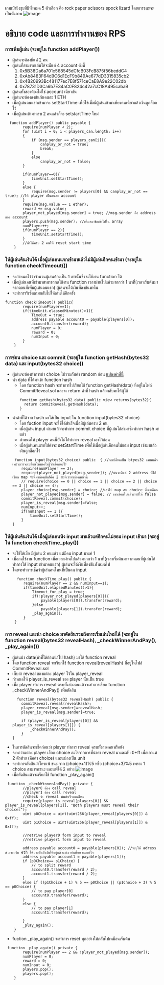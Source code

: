 เกมเป่ายิงชุบที่มีทั้งหมด 5 ตัวเลือก คือ rock paper scissors spock lizard
โดยการชนะจะเป็นดังภาพ
![image](https://github.com/user-attachments/assets/f99f808d-aeac-4752-bea5-70824719df5a)

# อธิบาย code และการทำงานของ RPS
### การเพิ่มผู้เล่น (จะอยู่ใน function addPlayer())
  * ผู้เล่นจะต้องมีแค่ 2 คน
  * ผู้เล่นที่สามารถเล่นได้จะมีแค่ 4 account ดังนี้
       1. 0x5B38Da6a701c568545dCfcB03FcB875f56beddC4
       2. 0xAb8483F64d9C6d1EcF9b849Ae677dD3315835cb2
       3. 0x4B20993Bc481177ec7E8f571ceCaE8A9e22C02db
       4. 0x78731D3Ca6b7E34aC0F824c42a7cC18A495cabaB
  * ผู้เล่นทั้งสองต้องไม่ใช่ account เดียวกัน
  * ผู้เล่นจะต้องลงขันกันคนละ 1 ETH
  * เมื่อผู้เล่นคนแรกเข้ามาจะ setStartTime เพื่อใช้เมื่อมีผู้เล่นเข้ามาเพียงคนเดียวแล้วเงินถูกล็อกไว้
  * เมื่อผู้เล่นเข้ามาครบ 2 คนแล้วก็จะ setstartTime ใหม่
```solidity
  function addPlayer() public payable {
        require(numPlayer < 2);
        for (uint i = 0; i < players_can.length; i++)
        {
            if (msg.sender == players_can[i]){
                canplay_or_not = true;
                break;
            }
            else 
                canplay_or_not = false;
        }

        if(numPlayer==0){
            timeUnit.setStartTime();
        }
        else {
            require(msg.sender != players[0] && canplay_or_not == true); //ให้ player เป็นคนละ account
        }
        require(msg.value == 1 ether);
        reward += msg.value;
        player_not_played[msg.sender] = true; //msg.sender คือ address ของ account
        players.push(msg.sender); //เพิ่มสมาชิกเข้าไปใน array
        numPlayer++;
        if(numPlayer == 2){
            timeUnit.setStartTime();
        }
        //ถ้าได้ครบ 2 คนให้ reset start time
    }
```

### ให้ผู้เล่นคืนเงินได้ เมื่อผู้เล่นคนแรกเข้ามาแล้วไม่มีผู้เล่นอีกคนเข้ามา (จะอยู่ใน function checkTimeout())
  * จะกำหนดไว้ว่าจำนวนผู้เล่นต้องเป็น 1 เท่านั้นจึงจะใช้งาน function ได้
  * เมื่อผู้เล่นคนที่เข้ามาสามารถกดใช้งาน function เวลาผ่านไปแล้วมากกว่า 1 นาที่(เวลาเริ่มต้นมาจากตอนที่เพิ่มผู้เล่นคนแรก) ผู้เล่นจะได้เงินที่ลงขันมาคืน
  * จะทำการรีเซ็ตเกมกลับไปให้เล่นได้อีกครั้ง
```solidity
function checkTimeout() public{
        require(numPlayer==1);
        if(timeUnit.elapsedMinutes()>1){
            TimeOut = true;
            address payable account0 = payable(players[0]);
            account0.transfer(reward);
            numPlayer = 0;
            reward = 0;
            numInput = 0;
        }
    }
```

### การซ่อน choice และ commit (จะอยู่ใน function getHash(bytes32 data) และ input(bytes32 choice))
  * ผู้เล่นจะต้องทำการนำ choice ไปรวมกับค่า random ก่อน [แปลงค่าที่นี่]([LinktoGo](https://colab.research.google.com/drive/1PA-QhkX3qa1iSn8qunInzX6E8xtRBIjG))
  * นำ data ที่ได้มาเข้า function hash
    * โดย function hash จะทำการไปเรียกใช้ function getHash(data) ที่อยู่ในไฟล์ CommitReveal.sol และจะ return ค่าที่ hash แล้วกลับมาให้ผู้ใช้
      ```solidity
      function getHash(bytes32 data) public view returns(bytes32){
        return commitReveal.getHash(data);
      }
      ```
  * นำค่าที่ได้จาก hash มาใส่เป็น input ใน function input(bytes32 choice)
    * โดย fuction input จะใช้ได้สำเร็จเมื่อมีผู้เล่นครบ 2 คน
    * เมื่อผู้เล่น input ค่ามาแล้วจะทำการ commit choice ที่ผู้เล่นได้ส่งมาซึ่งทำการ hash มาแล้ว
    * กำหนดให้ player คนนี้ยังไม่ได้ทำการ reveal เอาไว้ก่อน
    * เมื่อผู้เล่นคนแรกใส่ค่าจะ setStartTime เพื่อใช้เมื่อผู้เล่นอีกคนไม่ยอม input เข้ามาแล้วเงินถูกล็อกไว้
    ```solidity
     function input(bytes32 choice) public  { //จะเปลี่ยนเป็น btyes32 แทนแล้วเพราะเราจะเปลี่ยนให้มองไม่รู้ว่าเลือกอะไร
        require(numPlayer == 2);
        require(player_not_played[msg.sender]); //มันจะมีแค่ 2 address ที่ได้เรียก map จัวนี้มาก่อนซึ่งก็คือ 2 ตัวที่เราทำก่อนหน้านี้
        // require(choice == 0 || choice == 1 || choice == 2 || choice == 3 || choice == 4);
        player_choice[msg.sender] = choice; //เอาไป map กับ choice ที่เขาเลือก
        player_not_played[msg.sender] = false; // เขาเลือกไปแล้วเราก็ให้ false
        commitReveal.commit(choice);
        player_is_reveal[msg.sender]=false;
        numInput++;
        if(numInput == 1 ){
            timeUnit.setStartTime();
        }
    }
    ```
### ให้ผู้เล่นคืนเงินได้ เมื่อผู้เล่นคนนึง input มาแล้วแต่อีกคนไม่ยอม input เข้ามา (จะอยู่ใน function checkTime_play())
 * จะใช้ได้เมื่อ มีผู้เล่น 2 คนแล้ว แต่มีคน input มาแค่ 1
 * เมื่อกดใช้งาน function เมื่อเวลาผ่านไปแล้วมากกว่า 1 นาที่(เวลาเริ่มต้นมาจากตอนที่ผู้เล่นได้ทำการใส่ input เข้ามาคนแรก) ผู้เล่นจะได้เงินที่ลงขันทั้งหมดไป
 * โดยจะทำการเช็คว่าผู้เล่นคนไหนที่เป็นคน input
   ``` solidity
     function checkTime_play() public {
        require(numPlayer == 2 && numInput==1);
        if(timeUnit.elapsedMinutes()>1){
            Timeout_for_play = true;
            if(!player_not_played[players[0]]){
                payable(players[0]).transfer(reward);
            }else 
                payable(players[1]).transfer(reward);
            _play_again();
        }
    }
   ```
### การ reveal และนำ choice มาตัดสินรวมถึงการเริ่มเล่นใหม่ได้ (จะอยู่ใน function reveal(bytes32 revealHash), _checkWinnerAndPay(), _play_again())
 * ผู้เล่นนำ data(ค่าที่ได้ก่อนนำไป hash) มาใส่ function reveal
  * โดย function reveal จะเรียกใช้ function reveal(revealHash) ที่อยู่ในไฟล์ CommitReveal.sol
  * เก็บค่า reveal ของแต่ละ player ไว้ใน player_reveal
  * กำหนดให้ player_is_reveal ของ player นั้นเป็น true
  * เมื่อ player ทำการ reveal ครบทั้งสองคนแล้วจะทำการเรียก function _checkWinnerAndPay() เพื่อตัดสิน
    ``` solidity
      function reveal(bytes32 revealHash) public {
        commitReveal.reveal(revealHash);
        player_reveal[msg.sender]=revealHash;
        player_is_reveal[msg.sender]=true;

        if (player_is_reveal[players[0]] && player_is_reveal[players[1]]) {
            _checkWinnerAndPay();
        }
    }
    ```
 * ในการตัดสินจะเช็คก่อนว่า player ทำการ reveal ครบทั้งสองคนหรือยัง
 * จะหาว่าแต่ละ player เลือก choice อะไรจากการที่นำค่า reveal มาและกับ 0*ff เพื่อเอาแค่ 2 ตัวท้าย (คือค่า choice) และแปลงเป็น unit
 * จะทำการตัดสินว่าใครแพ้ ชนะ จาก (choice+1)%5 หรือ (choice+3)%5 เพราะ 1 choice สามารถชนะ และแพ้ได้ 2 อย่าง
   ![image](https://github.com/user-attachments/assets/30f670c6-b838-47cb-b6d9-73c714fdedfd)
 * เมื่อตัดสินแล้วจะเรียกใช้ function _play_again()
``` solidity
 function _checkWinnerAndPay() private {
        //player0 ต้อง call reveal
        //player1 ต้อง call reveal
        //check ว่า reveal มันสำเร็จหมดไหม
        require(player_is_reveal[players[0]] && player_is_reveal[players[1]], "Both players must reveal their choices");
        uint p0Choice = uint(uint256(player_reveal[players[0]]) & 0xff);
        uint p1Choice = uint(uint256(player_reveal[players[1]]) & 0xff);

        //retrive player0 form input to reveal
        //retrive player1 form input to reveal

        address payable account0 = payable(players[0]); //ระบุให้ adress สามารถรับ eth ได้บางอันมันรับได้อยู่แล้วแต่เราทำเพื่อความแน่ใจ
        address payable account1 = payable(players[1]);
        if (p0Choice== p1Choice) {
            // to split reward
            account0.transfer(reward / 2);
            account1.transfer(reward / 2);
        }
        else if ((p1Choice + 1) % 5 == p0Choice || (p1Choice + 3) % 5 == p0Choice) {
            // to pay player[0]
            account0.transfer(reward);    
        }
        else {
            // to pay player[1]
            account1.transfer(reward);
            
        }
        _play_again();
    }
```
 * fuction _play_again() จะทำการ reset ทุกอย่างให้กลับไปเหมือนเริ่มต้น
``` solidity
 function _play_again() private {
        require(numPlayer == 2 && !player_not_played[msg.sender]);
        numPlayer = 0;
        reward = 0;
        numInput = 0;
        players.pop();
        players.pop();
    }
```

